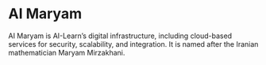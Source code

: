 # AI Maryam

AI Maryam is AI-Learn’s digital infrastructure, including cloud-based services for security, scalability, and integration. It is named after the Iranian mathematician Maryam Mirzakhani.